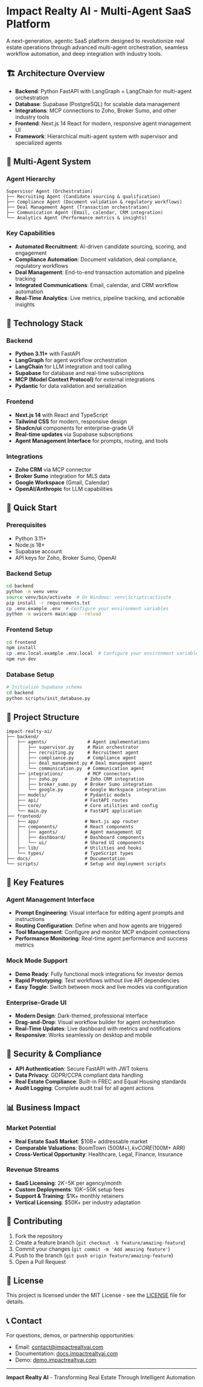 # Impact Realty AI - Multi-Agent SaaS Platform

A next-generation, agentic SaaS platform designed to revolutionize real estate operations through advanced multi-agent orchestration, seamless workflow automation, and deep integration with industry tools.

## 🏗️ Architecture Overview

- **Backend**: Python FastAPI with LangGraph + LangChain for multi-agent orchestration
- **Database**: Supabase (PostgreSQL) for scalable data management
- **Integrations**: MCP connections to Zoho, Broker Sumo, and other industry tools
- **Frontend**: Next.js 14 React for modern, responsive agent management UI
- **Framework**: Hierarchical multi-agent system with supervisor and specialized agents

## 🤖 Multi-Agent System

### Agent Hierarchy
```
Supervisor Agent (Orchestration)
├── Recruiting Agent (Candidate sourcing & qualification)
├── Compliance Agent (Document validation & regulatory workflows)
├── Deal Management Agent (Transaction orchestration)
├── Communication Agent (Email, calendar, CRM integration)
└── Analytics Agent (Performance metrics & insights)
```

### Key Capabilities
- **Automated Recruitment**: AI-driven candidate sourcing, scoring, and engagement
- **Compliance Automation**: Document validation, deal compliance, regulatory workflows
- **Deal Management**: End-to-end transaction automation and pipeline tracking
- **Integrated Communications**: Email, calendar, and CRM workflow automation
- **Real-Time Analytics**: Live metrics, pipeline tracking, and actionable insights

## 🔧 Technology Stack

### Backend
- **Python 3.11+** with FastAPI
- **LangGraph** for agent workflow orchestration
- **LangChain** for LLM integration and tool calling
- **Supabase** for database and real-time subscriptions
- **MCP (Model Context Protocol)** for external integrations
- **Pydantic** for data validation and serialization

### Frontend
- **Next.js 14** with React and TypeScript
- **Tailwind CSS** for modern, responsive design
- **Shadcn/ui** components for enterprise-grade UI
- **Real-time updates** via Supabase subscriptions
- **Agent Management Interface** for prompts, routing, and tools

### Integrations
- **Zoho CRM** via MCP connector
- **Broker Sumo** integration for MLS data
- **Google Workspace** (Gmail, Calendar)
- **OpenAI/Anthropic** for LLM capabilities

## 🚀 Quick Start

### Prerequisites
- Python 3.11+
- Node.js 18+
- Supabase account
- API keys for Zoho, Broker Sumo, OpenAI

### Backend Setup
```bash
cd backend
python -m venv venv
source venv/bin/activate  # On Windows: venv\Scripts\activate
pip install -r requirements.txt
cp .env.example .env  # Configure your environment variables
python -m uvicorn main:app --reload
```

### Frontend Setup
```bash
cd frontend
npm install
cp .env.local.example .env.local  # Configure your environment variables
npm run dev
```

### Database Setup
```bash
# Initialize Supabase schema
cd backend
python scripts/init_database.py
```

## 📁 Project Structure

```
impact-realty-ai/
├── backend/
│   ├── agents/               # Agent implementations
│   │   ├── supervisor.py     # Main orchestrator
│   │   ├── recruiting.py     # Recruitment agent
│   │   ├── compliance.py     # Compliance agent
│   │   ├── deal_management.py # Deal management agent
│   │   └── communication.py  # Communication agent
│   ├── integrations/         # MCP connectors
│   │   ├── zoho.py          # Zoho CRM integration
│   │   ├── broker_sumo.py   # Broker Sumo integration
│   │   └── google.py        # Google Workspace integration
│   ├── models/              # Pydantic models
│   ├── api/                 # FastAPI routes
│   ├── core/                # Core utilities and config
│   └── main.py              # FastAPI application
├── frontend/
│   ├── app/                 # Next.js app router
│   ├── components/          # React components
│   │   ├── agents/          # Agent management UI
│   │   ├── dashboard/       # Dashboard components
│   │   └── ui/              # Shared UI components
│   ├── lib/                 # Utilities and hooks
│   └── types/               # TypeScript types
├── docs/                    # Documentation
└── scripts/                 # Setup and deployment scripts
```

## 🎯 Key Features

### Agent Management Interface
- **Prompt Engineering**: Visual interface for editing agent prompts and instructions
- **Routing Configuration**: Define when and how agents are triggered
- **Tool Management**: Configure and monitor MCP endpoint connections
- **Performance Monitoring**: Real-time agent performance and success metrics

### Mock Mode Support
- **Demo Ready**: Fully functional mock integrations for investor demos
- **Rapid Prototyping**: Test workflows without live API dependencies
- **Easy Toggle**: Switch between mock and live modes via configuration

### Enterprise-Grade UI
- **Modern Design**: Dark-themed, professional interface
- **Drag-and-Drop**: Visual workflow builder for agent orchestration
- **Real-Time Updates**: Live dashboard with metrics and notifications
- **Responsive**: Works seamlessly on desktop and mobile

## 🔐 Security & Compliance

- **API Authentication**: Secure FastAPI with JWT tokens
- **Data Privacy**: GDPR/CCPA compliant data handling
- **Real Estate Compliance**: Built-in FREC and Equal Housing standards
- **Audit Logging**: Complete audit trail for all agent actions

## 📊 Business Impact

### Market Potential
- **Real Estate SaaS Market**: $10B+ addressable market
- **Comparable Valuations**: BoomTown ($500M+), kvCORE ($100M+ ARR)
- **Cross-Vertical Opportunity**: Healthcare, Legal, Finance, Insurance

### Revenue Streams
- **SaaS Licensing**: $2K-$5K per agency/month
- **Custom Deployments**: $10K-$50K setup fees
- **Support & Training**: $1K+ monthly retainers
- **Vertical Licensing**: $50K+ per industry adaptation

## 🤝 Contributing

1. Fork the repository
2. Create a feature branch (`git checkout -b feature/amazing-feature`)
3. Commit your changes (`git commit -m 'Add amazing feature'`)
4. Push to the branch (`git push origin feature/amazing-feature`)
5. Open a Pull Request

## 📝 License

This project is licensed under the MIT License - see the [LICENSE](LICENSE) file for details.

## 📞 Contact

For questions, demos, or partnership opportunities:
- Email: contact@impactrealtyai.com
- Documentation: [docs.impactrealtyai.com](https://docs.impactrealtyai.com)
- Demo: [demo.impactrealtyai.com](https://demo.impactrealtyai.com)

---

**Impact Realty AI** - Transforming Real Estate Through Intelligent Automation 